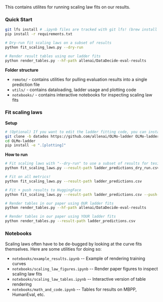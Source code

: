 This contains utilites for running scaling law fits on our results.

### Quick Start

```sh
git lfs install # .ipynb files are tracked with git lfs! (brew install git-lfs)
pip install -r requirements.txt

# Dry-run fit scaling laws on a subset of results
python fit_scaling_laws.py --dry-run

# Render result tables using our ladder fits
python render_tables.py --hf-path allenai/DataDecide-eval-results
```

**Folder structure**
- `remote/` - contains utilities for pulling evaluation results into a single prediction file
- `utils/` - contains dataloading, ladder usage and plotting code
- `notebooks/` - contains interactive notebooks for inspecting scaling law fits

### Fit scaling laws

**Setup**

```sh
# (Optional) If you want to edit the ladder fitting code, you can install locally!
git clone -b datados https://github.com/allenai/OLMo-ladder OLMo-ladder
cd OLMo-ladder
pip install -e ".[plotting]"
```

**How to run**

```sh
# Fit scaling laws with "--dry-run" to use a subset of results for tesing
python fit_scaling_laws.py --result-path ladder_predictions_dry_run.csv --dry-run

# Fit on all metrics!
python fit_scaling_laws.py --result-path ladder_predictions.csv

# Fit + push results to HuggingFace
python fit_scaling_laws.py --result-path ladder_predictions.csv --push-to-hf allenai/DataDecide-eval-results

# Render tables in our paper using OUR ladder fits
python render_tables.py --hf-path allenai/DataDecide-eval-results

# Render tables in our paper using YOUR ladder fits
python render_tables.py --result-path ladder_predictions.csv
```

### Notebooks

Scaling laws often have to be de-bugged by looking at the curve fits themselves. Here are some utilities for doing so:

- `notebooks/example_results.ipynb` -- Example of rendering training curves
- `notebooks/scaling_law_figures.ipynb` -- Render paper figures to inspect scaling law fits
- `notebooks/scaling_law_tables.ipynb` -- Interactive version of table rendering
- `notebooks/math_and_code.ipynb` -- Tables for results on MBPP, HumanEval, etc.